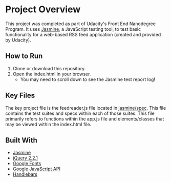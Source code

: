 # Project Overview

This project was completed as part of Udacity's Front End Nanodegree Program. It uses [Jasmine](https://jasmine.github.io/), a JavaScript testing tool, to test basic functionality for a web-based RSS feed application (created and provided by Udacity).

## How to Run 
1. Clone or download this repository.
2. Open the index.html in your browser.
   - You may need to scroll down to see the Jasmine test report log!
   
## Key Files
The key project file is the feedreader.js file located in [jasmine/spec](https://github.com/LMiller333/Udacity-FEND-FeedReaderTesting/tree/master/jasmine/spec). This file contains the test suites and specs within each of those suites. This file primarily refers to functions within the app.js file and elements/classes that may be viewed within the index.html file.

## Built With

- [Jasmine](https://jasmine.github.io/)
- [jQuery 2.2.1](https://jquery.com/)
- [Google Fonts](https://fonts.google.com/)
- [Google JavaScript API](https://www.google.com/jsapi)
- [Handlebars](https://handlebarsjs.com/)
